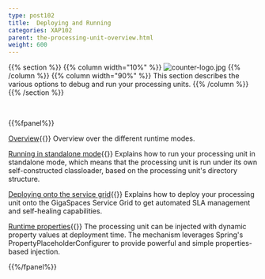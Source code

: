 ```yaml
---
type: post102
title:  Deploying and Running
categories: XAP102
parent: the-processing-unit-overview.html
weight: 600
---
```



{{% section %}}
{{% column width="10%" %}}
![counter-logo.jpg](/attachment_files/subject/deploy.png)
{{% /column %}}
{{% column width="90%" %}}
This section describes the various options to debug and run your processing units.
{{% /column %}}
{{% /section %}}


<br>


{{%fpanel%}}

[Overview](./deploying-and-running-the-processing-unit.html){{<wbr>}}
Overview over the different runtime modes.

[Running in standalone mode](./running-in-standalone-mode.html){{<wbr>}}
Explains how to run your processing unit in standalone mode, which means that the processing unit is run under its own self-constructed classloader, based on the processing unit's directory structure.

[Deploying onto the service grid](./deploying-onto-the-service-grid.html){{<wbr>}}
Explains how to deploy your processing unit onto the GigaSpaces Service Grid to get automated SLA management and self-healing capabilities.

[Runtime properties](./deployment-properties.html){{<wbr>}}
The processing unit can be injected with dynamic property values at deployment time. The mechanism leverages Spring's PropertyPlaceholderConfigurer to provide powerful and simple properties-based injection.

{{%/fpanel%}}


